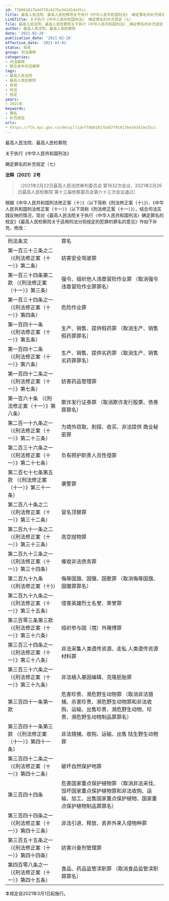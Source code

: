 ```yaml
---
id: ff8081817bdd7f8c017be343d14e35cc
title: 最高人民法院、最高人民检察院关于执行《中华人民共和国刑法》 确定罪名的补充规定（七）
LinkTitle: 关于执行《中华人民共和国刑法》 确定罪名的补充规定（七）
file: 最高人民法院、最高人民检察院关于执行《中华人民共和国刑法》_确定罪名的补充规定（七）_20210226_ff8081817bdd7f8c017be343d14e35cc.docx
author: 最高人民法院、最高人民检察院
date: '2021-02-26'
publication_date: '2021-02-26'
effective_date: '2021-03-01'
status: 有效
group: 司法解释
categories:
- 司法解释
- 联合发布司法解释
tags:
- 最高人民法院
- 最高人民检察院
- 有效
- 刑法
- 规定
years:
- 2021年
keywords:
- 罪名
- 补充规定
urls:
- https://flk.npc.gov.cn/detail?id=ff8081817bdd7f8c017be343d14e35cc
---
```


最高人民法院、最高人民检察院

关于执行《中华人民共和国刑法》

确定罪名的补充规定（七）

**法释〔2021〕2号**

> （2021年2月22日最高人民法院审判委员会
> 第1832次会议、2021年2月26日最高人民检察院
> 第十三届检察委员会第六十三次会议通过）

根据《中华人民共和国刑法修正案（十）》（以下简称《刑法修正案（十）》）、《中华人民共和国刑法修正案（十一）》（以下简称《刑法修正案（十一）》），结合司法实践反映的情况，现对《最高人民法院关于执行〈中华人民共和国刑法〉确定罪名的规定》《最高人民检察院关于适用刑法分则规定的犯罪的罪名的意见》作如下补充、修改：

|  |  |
| --- | --- |
| 刑法条文 | 罪名 |
| 第一百三十三条之二  （《刑法修正案（十一）》第二条） | 妨害安全驾驶罪 |
| 第一百三十四条第二款  （《刑法修正案（十一）》第三条） | 强令、组织他人违章冒险作业罪  （取消强令违章冒险作业罪罪名） |
| 第一百三十四条之一  （《刑法修正案（十一）》第四条） | 危险作业罪 |
| 第一百四十一条  （《刑法修正案（十一）》第五条） | 生产、销售、提供假药罪  （取消生产、销售假药罪罪名） |
| 第一百四十二条  （《刑法修正案（十一）》第六条） | 生产、销售、提供劣药罪  （取消生产、销售劣药罪罪名） |
| 第一百四十二条之一  （《刑法修正案（十一）》第七条） | 妨害药品管理罪 |
| 第一百六十条  （《刑法修正案（十一）》第八条） | 欺诈发行证券罪  （取消欺诈发行股票、债券罪罪名） |
| 第二百一十九条之一  （《刑法修正案（十一）》第二十三条） | 为境外窃取、刺探、收买、非法提供  商业秘密罪 |
| 第二百三十六条之一  （《刑法修正案（十一）》第二十七条） | 负有照护职责人员性侵罪 |
| 第二百七十七条第五款  （《刑法修正案（十一）》第三十一条） | 袭警罪 |
| 第二百八十条之二  （《刑法修正案（十一）》第三十二条） | 冒名顶替罪 |
| 第二百九十一条之二  （《刑法修正案（十一）》第三十三条） | 高空抛物罪 |
| 第二百九十三条之一  （《刑法修正案（十一）》第三十四条） | 催收非法债务罪 |
| 第二百九十九条  （《刑法修正案（十》） | 侮辱国旗、国徽、国歌罪  （取消侮辱国旗、国徽罪罪名） |
| 第二百九十九条之一  （《刑法修正案（十一）》第三十五条） | 侵害英雄烈士名誉、荣誉罪 |
| 第三百零三条第三款  （《刑法修正案（十一）》第三十六条） | 组织参与国（境）外赌博罪 |
| 第三百三十四条之一  （《刑法修正案（十一）》第三十八条） | 非法采集人类遗传资源、走私  人类遗传资源材料罪 |
| 第三百三十六条之一  （《刑法修正案（十一）》第三十九条） | 非法植入基因编辑、克隆胚胎罪 |
| 第三百四十一条第一款 | 危害珍贵、濒危野生动物罪  （取消非法猎捕、杀害珍贵、濒危野生动物罪和非法收购、运输、出售珍贵、濒危野生动物、珍贵、濒危野生动物制品罪罪名） |
| 第三百四十一条第三款  （《刑法修正案（十一）》第四十一条） | 非法猎捕、收购、运输、出售  陆生野生动物罪 |
| 第三百四十二条之一  （《刑法修正案（十一）》第四十二条） | 破坏自然保护地罪 |
| 第三百四十四条 | 危害国家重点保护植物罪  （取消非法采伐、毁坏国家重点保护植物罪和非法收购、运输、加工、出售国家重点保护植物、国家重点保护植物制品罪罪名） |
| 第三百四十四条之一  （《刑法修正案（十一）》第四十三条） | 非法引进、释放、丢弃外来入侵物种罪 |
| 第三百五十五条之一  （《刑法修正案（十一）》第四十四条） | 妨害兴奋剂管理罪 |
| 第四百零八条之一  （《刑法修正案（十一）》第四十五条） | 食品、药品监管渎职罪  （取消食品监管渎职罪罪名） |

本规定自2021年3月1日起施行。
